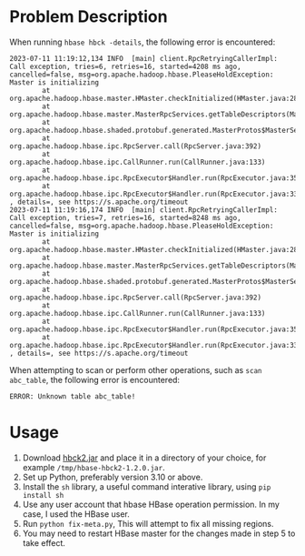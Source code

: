 # Problem Description

When running `hbase hbck -details`, the following error is encountered:
```
2023-07-11 11:19:12,134 INFO  [main] client.RpcRetryingCallerImpl: Call exception, tries=6, retries=16, started=4208 ms ago, cancelled=false, msg=org.apache.hadoop.hbase.PleaseHoldException: Master is initializing
        at org.apache.hadoop.hbase.master.HMaster.checkInitialized(HMaster.java:2825)
        at org.apache.hadoop.hbase.master.MasterRpcServices.getTableDescriptors(MasterRpcServices.java:1112)
        at org.apache.hadoop.hbase.shaded.protobuf.generated.MasterProtos$MasterService$2.callBlockingMethod(MasterProtos.java)
        at org.apache.hadoop.hbase.ipc.RpcServer.call(RpcServer.java:392)
        at org.apache.hadoop.hbase.ipc.CallRunner.run(CallRunner.java:133)
        at org.apache.hadoop.hbase.ipc.RpcExecutor$Handler.run(RpcExecutor.java:354)
        at org.apache.hadoop.hbase.ipc.RpcExecutor$Handler.run(RpcExecutor.java:334)
, details=, see https://s.apache.org/timeout
2023-07-11 11:19:16,174 INFO  [main] client.RpcRetryingCallerImpl: Call exception, tries=7, retries=16, started=8248 ms ago, cancelled=false, msg=org.apache.hadoop.hbase.PleaseHoldException: Master is initializing
        at org.apache.hadoop.hbase.master.HMaster.checkInitialized(HMaster.java:2825)
        at org.apache.hadoop.hbase.master.MasterRpcServices.getTableDescriptors(MasterRpcServices.java:1112)
        at org.apache.hadoop.hbase.shaded.protobuf.generated.MasterProtos$MasterService$2.callBlockingMethod(MasterProtos.java)
        at org.apache.hadoop.hbase.ipc.RpcServer.call(RpcServer.java:392)
        at org.apache.hadoop.hbase.ipc.CallRunner.run(CallRunner.java:133)
        at org.apache.hadoop.hbase.ipc.RpcExecutor$Handler.run(RpcExecutor.java:354)
        at org.apache.hadoop.hbase.ipc.RpcExecutor$Handler.run(RpcExecutor.java:334)
, details=, see https://s.apache.org/timeout
```

When attempting to scan or perform other operations, such as `scan abc_table`, the following error is encountered:
```
ERROR: Unknown table abc_table!
```

# Usage
1. Download [hbck2.jar](https://jar-download.com/?search_box=hbck) and place it in a directory of your choice, for example `/tmp/hbase-hbck2-1.2.0.jar`.
2. Set up Python, preferably version 3.10 or above. 
3. Install the `sh` library, a useful command interative library, using `pip install sh`
4. Use any user account that hbase HBase operation permission. In my case, I used the HBase user.
5. Run `python fix-meta.py`, This will attempt to fix all missing regions.
6. You may need to restart HBase master for the changes made in step 5 to take effect.


